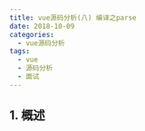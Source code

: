 ```yaml
---
title: vue源码分析(八) 编译之parse
date: 2018-10-09
categories:
  - vue源码分析
tags: 
  - vue
  - 源码分析
  - 面试
---
```


## 1. 概述